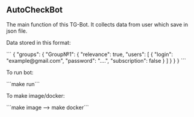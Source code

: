 ## AutoCheckBot

<p>The main function of this TG-Bot. It collects data from user which save in json file. </p>

<p>Data stored in this format: </p>
```
{
    "groups": {
        "Group№1": {
            "relevance": true,
            "users": [
                {
                    "login": "example@gmail.com",
                    "password": "....",
                    "subscription": false
                }
            ]
        }
    }
}
```

<p> To run bot: </p> ```make run```

<p> To make image/docker: </p> ```make image --> make docker```
